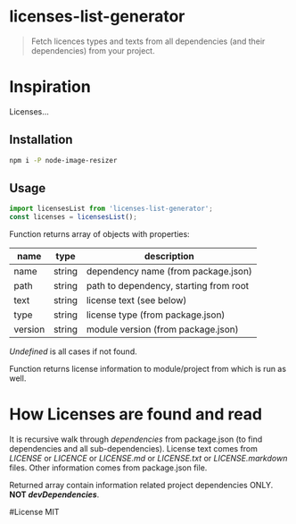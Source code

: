# licenses-list-generator
> Fetch licences types and texts from all dependencies (and their dependencies) from your project. 

# Inspiration
Licenses...

## Installation
```sh
npm i -P node-image-resizer
```

## Usage
```javascript
import licensesList from 'licenses-list-generator';
const licenses = licensesList();
```

Function returns array of objects with properties:

name | type | description
---|---|---
name | string | dependency name (from package.json)
path | string| path to dependency, starting from root 
text | string| license text (see below)
type | string | license type (from package.json)
version | string | module version (from package.json)

*Undefined* is all cases if not found.

Function returns license information to module/project from which is run as well.

# How Licenses are found and read
It is recursive walk through *dependencies* from package.json (to find dependencies and all sub-dependencies). 
License text comes from *LICENSE* or *LICENCE* or *LICENSE.md* or *LICENSE.txt* or *LICENSE.markdown* files.
Other information comes from package.json file.


Returned array contain information related project dependencies ONLY. 
__NOT *devDependencies*__.

#License
MIT